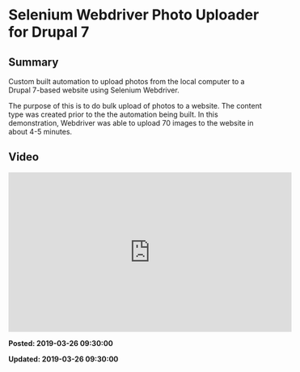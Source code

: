 # Selenium Webdriver Photo Uploader for Drupal 7

## Summary

Custom built automation to upload photos from the local computer to a Drupal 7-based website using Selenium Webdriver. 

The purpose of this is to do bulk upload of photos to a website. The content type was created prior to the the automation being built.  In this demonstration, Webdriver was able to upload 70 images to the website in about 4-5 minutes. 

## Video

<iframe width="560" height="315" src="https://www.youtube.com/embed/u9GEorcCYfw" frameborder="0" allow="accelerometer; autoplay; encrypted-media; gyroscope; picture-in-picture" allowfullscreen></iframe>

**Posted: 2019-03-26 09:30:00** 

**Updated: 2019-03-26 09:30:00** 

